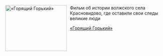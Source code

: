 <!--2025-08-13 08:00:17-->
<div class="yb">
  <div class="rss kino_kino"><a href="https://www.kino-teatr.ru/video/52372/" title="«Горящий Горький»"><img src="https://www.kino-teatr.ru/video/2/7/52372/poster.jpg" width="196" height="147" align="left" hspace="5" style="margin: 0px 10px 0px 5px" alt="«Горящий Горький»"/></a>Фильм об истории волжского села Красновидово, где оставили свои следы великие люди <p class="titl"><a href="https://www.kino-teatr.ru/video/52372/">«Горящий Горький»</a></p></div>
</div>
